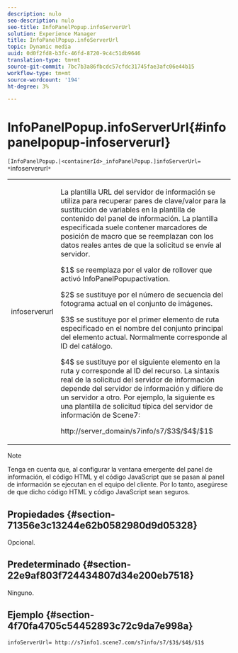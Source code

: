 ```yaml
---
description: nulo
seo-description: nulo
seo-title: InfoPanelPopup.infoServerUrl
solution: Experience Manager
title: InfoPanelPopup.infoServerUrl
topic: Dynamic media
uuid: 0d0f2fd8-b3fc-46fd-8720-9c4c51db9646
translation-type: tm+mt
source-git-commit: 7bc7b3a86fbcdc57cfdc31745fae3afc06e44b15
workflow-type: tm+mt
source-wordcount: '194'
ht-degree: 3%

---
```



# InfoPanelPopup.infoServerUrl{#infopanelpopup-infoserverurl}

`[InfoPanelPopup.|<containerId>_infoPanelPopup.]infoServerUrl= *`infoserverurl`*`

<table id="table_9A6258D9B0DA4A29AA8A6C9BBCFE3662"> 
 <tbody> 
  <tr> 
   <td> <p> <span class="codeph"><span class="varname"> infoserverurl</span></span> </p> </td> 
   <td> <p>La plantilla URL del servidor de información se utiliza para recuperar pares de clave/valor para la sustitución de variables en la plantilla de contenido del panel de información. La plantilla especificada suele contener marcadores de posición de macro que se reemplazan con los datos reales antes de que la solicitud se envíe al servidor. </p> <p><span class="codeph"> $1$</span> se reemplaza por el valor de rollover que activó  <span class="codeph"> </span> InfoPanelPopupactivation. </p> <p><span class="codeph"> $2$</span> se sustituye por el número de secuencia del fotograma actual en el conjunto de imágenes. </p> <p><span class="codeph"> $3$</span> se sustituye por el primer elemento de ruta especificado en el nombre del conjunto principal del elemento actual. Normalmente corresponde al ID del catálogo. </p> <p><span class="codeph"> $4$</span> se sustituye por el siguiente elemento en la ruta y corresponde al ID del recurso. La sintaxis real de la solicitud del servidor de información depende del servidor de información y difiere de un servidor a otro. Por ejemplo, la siguiente es una plantilla de solicitud típica del servidor de información de Scene7: </p> <p><span class="codeph"> http://server_domain/s7info/s7/$3$/$4$/$1$</span> </p> </td> 
  </tr> 
 </tbody> 
</table>

>[!NOTE]
>
>Tenga en cuenta que, al configurar la ventana emergente del panel de información, el código HTML y el código JavaScript que se pasan al panel de información se ejecutan en el equipo del cliente. Por lo tanto, asegúrese de que dicho código HTML y código JavaScript sean seguros.

## Propiedades {#section-71356e3c13244e62b0582980d9d05328}

Opcional.

## Predeterminado {#section-22e9af803f724434807d34e200eb7518}

Ninguno.

## Ejemplo {#section-4f70fa4705c54452893c72c9da7e998a}

`infoServerUrl= http://s7info1.scene7.com/s7info/s7/$3$/$4$/$1$`
